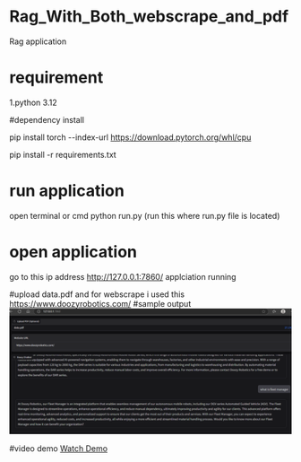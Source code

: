 # Rag_With_Both_webscrape_and_pdf
Rag application


# requirement
1.python 3.12

#dependency install

pip install torch --index-url https://download.pytorch.org/whl/cpu 

pip install -r requirements.txt

# run application
open terminal or cmd 
python run.py (run this where run.py file is located) 


# open application 
go to this ip address http://127.0.0.1:7860/ applciation running

#upload data.pdf and for webscrape i used this  https://www.doozyrobotics.com/ 
#sample output 
![Alt text](demo2.png)

#video demo
[Watch Demo](https://drive.google.com/file/d/17Gbqu8Xh2eVw1JzuAHJYUWxnXZI4_Kj-/view?usp=sharing)

